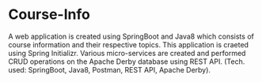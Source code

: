 # Course-Info

A web application is created using SpringBoot and Java8 which consists of course information and their respective topics.
This application is craeted using Spring Initializr. Various micro-services are created and performed CRUD operations on the 
Apache Derby database using REST API. (Tech. used: SpringBoot, Java8, Postman, REST API, Apache Derby).
